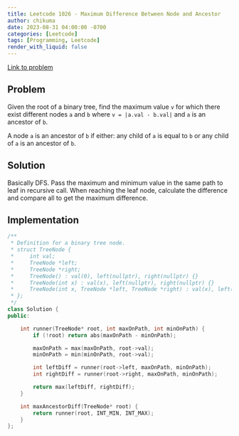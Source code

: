 ```yaml
---
title: Leetcode 1026 - Maximum Difference Between Node and Ancestor
author: chikuma
date: 2023-08-31 04:00:00 -0700
categories: [Leetcode]
tags: [Programming, Leetcode]
render_with_liquid: false
---
```


[Link to problem](https://leetcode.com/problems/maximum-difference-between-node-and-ancestor/)

## Problem

Given the root of a binary tree, find the maximum value `v` for which there
exist different nodes `a` and `b` where `v = |a.val - b.val|` and `a` is an
ancestor of `b`.

A node `a` is an ancestor of `b` if either: any child of `a` is equal to `b` or
any child of `a` is an ancestor of `b`.

## Solution

Basically DFS. Pass the maximum and minimum value in the same path to leaf in
recursive call. When reaching the leaf node, calculate the difference and
compare all to get the maximum difference.

## Implementation

```cpp
/**
 * Definition for a binary tree node.
 * struct TreeNode {
 *     int val;
 *     TreeNode *left;
 *     TreeNode *right;
 *     TreeNode() : val(0), left(nullptr), right(nullptr) {}
 *     TreeNode(int x) : val(x), left(nullptr), right(nullptr) {}
 *     TreeNode(int x, TreeNode *left, TreeNode *right) : val(x), left(left), right(right) {}
 * };
 */
class Solution {
public:

    int runner(TreeNode* root, int maxOnPath, int minOnPath) {
        if (!root) return abs(maxOnPath - minOnPath);

        maxOnPath = max(maxOnPath, root->val);
        minOnPath = min(minOnPath, root->val);

        int leftDiff = runner(root->left, maxOnPath, minOnPath);
        int rightDiff = runner(root->right, maxOnPath, minOnPath);

        return max(leftDiff, rightDiff);
    }

    int maxAncestorDiff(TreeNode* root) {
        return runner(root, INT_MIN, INT_MAX);
    }
};
```